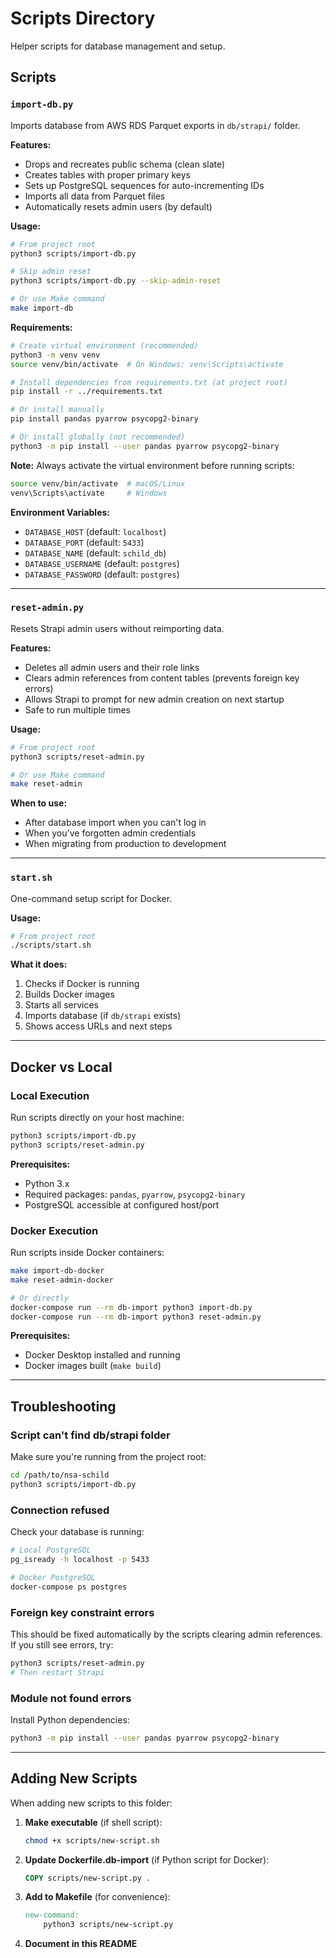 # Scripts Directory

Helper scripts for database management and setup.

## Scripts

### `import-db.py`
Imports database from AWS RDS Parquet exports in `db/strapi/` folder.

**Features:**
- Drops and recreates public schema (clean slate)
- Creates tables with proper primary keys
- Sets up PostgreSQL sequences for auto-incrementing IDs
- Imports all data from Parquet files
- Automatically resets admin users (by default)

**Usage:**
```bash
# From project root
python3 scripts/import-db.py

# Skip admin reset
python3 scripts/import-db.py --skip-admin-reset

# Or use Make command
make import-db
```

**Requirements:**
```bash
# Create virtual environment (recommended)
python3 -m venv venv
source venv/bin/activate  # On Windows: venv\Scripts\activate

# Install dependencies from requirements.txt (at project root)
pip install -r ../requirements.txt

# Or install manually
pip install pandas pyarrow psycopg2-binary

# Or install globally (not recommended)
python3 -m pip install --user pandas pyarrow psycopg2-binary
```

**Note:** Always activate the virtual environment before running scripts:
```bash
source venv/bin/activate  # macOS/Linux
venv\Scripts\activate     # Windows
```

**Environment Variables:**
- `DATABASE_HOST` (default: `localhost`)
- `DATABASE_PORT` (default: `5433`)
- `DATABASE_NAME` (default: `schild_db`)
- `DATABASE_USERNAME` (default: `postgres`)
- `DATABASE_PASSWORD` (default: `postgres`)

---

### `reset-admin.py`
Resets Strapi admin users without reimporting data.

**Features:**
- Deletes all admin users and their role links
- Clears admin references from content tables (prevents foreign key errors)
- Allows Strapi to prompt for new admin creation on next startup
- Safe to run multiple times

**Usage:**
```bash
# From project root
python3 scripts/reset-admin.py

# Or use Make command
make reset-admin
```

**When to use:**
- After database import when you can't log in
- When you've forgotten admin credentials
- When migrating from production to development

---

### `start.sh`
One-command setup script for Docker.

**Usage:**
```bash
# From project root
./scripts/start.sh
```

**What it does:**
1. Checks if Docker is running
2. Builds Docker images
3. Starts all services
4. Imports database (if `db/strapi` exists)
5. Shows access URLs and next steps

---

## Docker vs Local

### Local Execution
Run scripts directly on your host machine:
```bash
python3 scripts/import-db.py
python3 scripts/reset-admin.py
```

**Prerequisites:**
- Python 3.x
- Required packages: `pandas`, `pyarrow`, `psycopg2-binary`
- PostgreSQL accessible at configured host/port

### Docker Execution
Run scripts inside Docker containers:
```bash
make import-db-docker
make reset-admin-docker

# Or directly
docker-compose run --rm db-import python3 import-db.py
docker-compose run --rm db-import python3 reset-admin.py
```

**Prerequisites:**
- Docker Desktop installed and running
- Docker images built (`make build`)

---

## Troubleshooting

### Script can't find db/strapi folder
Make sure you're running from the project root:
```bash
cd /path/to/nsa-schild
python3 scripts/import-db.py
```

### Connection refused
Check your database is running:
```bash
# Local PostgreSQL
pg_isready -h localhost -p 5433

# Docker PostgreSQL
docker-compose ps postgres
```

### Foreign key constraint errors
This should be fixed automatically by the scripts clearing admin references.
If you still see errors, try:
```bash
python3 scripts/reset-admin.py
# Then restart Strapi
```

### Module not found errors
Install Python dependencies:
```bash
python3 -m pip install --user pandas pyarrow psycopg2-binary
```

---

## Adding New Scripts

When adding new scripts to this folder:

1. **Make executable** (if shell script):
   ```bash
   chmod +x scripts/new-script.sh
   ```

2. **Update Dockerfile.db-import** (if Python script for Docker):
   ```dockerfile
   COPY scripts/new-script.py .
   ```

3. **Add to Makefile** (for convenience):
   ```makefile
   new-command:
       python3 scripts/new-script.py
   ```

4. **Document in this README**

